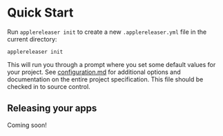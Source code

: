 # Quick Start

Run `applereleaser init` to create a new `.applereleaser.yml` file in the current directory:

```shell
applereleaser init
```

This will run you through a prompt where you set some default values for your project. See [configuration.md](./configuration.md) for additional options and documentation on the entire project specification. This file should be checked in to source control.

## Releasing your apps

Coming soon!
